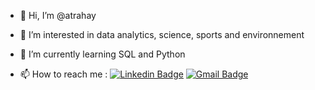 - 👋 Hi, I’m @atrahay
  
- 🌱 I’m interested in data analytics, science, sports and environnement

- 👀 I’m currently learning SQL and Python

- 📫 How to reach me : [![Linkedin Badge](https://img.shields.io/badge/-LinkedIn-blue?style=flat-square&logo=Linkedin&logoColor=white&link=https://www.linkedin.com/in/aurelie-trahay/)](https://www.linkedin.com/in/aurelie-trahay/) [![Gmail Badge](https://img.shields.io/badge/-Gmail-d14836?style=flat-square&logo=Gmail&logoColor=white&link=mail@aurelie.trahay@gmail.com)](mailto:mail@aurelie.trahay@gmail.com)

<!---
atrahay/atrahay is a ✨ special ✨ repository because its `README.md` (this file) appears on your GitHub profile.
You can click the Preview link to take a look at your changes.
--->
